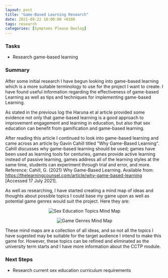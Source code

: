 ```yaml
---
layout: post
title: "Game-Based Learning Research"
date: 2021-09-22 18:00:00 +0100
tags: research
categories: [Symptoms Please Devlog]
---
```

### Tasks
- Research game-based learning

### Summary
After some initial research I have begun looking into game-based learning which is a more suitable terminology to use for the project I want to create. I have found useful information regarding the effectiveness of game-based Learning as well as tips and techniques for implementing game-based Learning.

As stated in the previous log the Haruna et al article provided some evidence not only that game-based learning is a good approach to improvement engagement and learning in education, but also that sex education can benefit from gamification and game-based learning.

After reading this article I continued to look into game-based learning and came across an article by Gavin Cahill titled "Why Game-Based Learning". Cahill discusses why game-based learning should be used; games have been used as learning tools for centuries, games provide active learning instead of passive learning, games address all of the learning styles at the same time, students can experiment through trial and error, and more.
Reference: Cahill, G. (2021) Why Game-Based Learning. Available from: https://thelearningcounsel.com/article/why-game-based-learning [Accessed 17 July 2021].

As well as researching, I have started creating a mind map of ideas and thoughts about possible topics I could base my game upon as well as potential game genres would suit the project. Here they are:

<p align="center">
  <img src="{{site.baseurl}}/assets/SymptomsPlease/topics-mind-map.png" alt="Sex Education Topics Mind Map"/>
</p>

<p align="center">
  <img src="{{site.baseurl}}/assets/SymptomsPlease/game-genres-mind-map.png" alt="Game Genres Mind Map"/>
</p>

These mind maps are a collection of all ideas, and so not all the topics I have sugested may be suitable for the target audience I intend to make this game for. However, these topics can be refined and eliminated as the university term starts and I have more information about the CCTP module. 

### Next Steps
- Research current sex education curriculum requirements